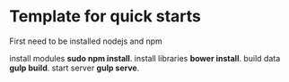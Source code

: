 # Template for quick starts

First need to be installed nodejs and npm

install modules **sudo npm install**.
install libraries **bower install**.
build data **gulp build**.
start server **gulp serve**.